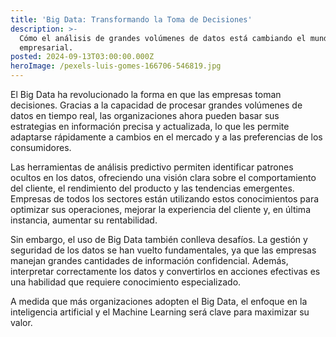 ```yaml
---
title: 'Big Data: Transformando la Toma de Decisiones'
description: >-
  Cómo el análisis de grandes volúmenes de datos está cambiando el mundo
  empresarial.
posted: 2024-09-13T03:00:00.000Z
heroImage: /pexels-luis-gomes-166706-546819.jpg
---
```


El Big Data ha revolucionado la forma en que las empresas toman decisiones. Gracias a la capacidad de procesar grandes volúmenes de datos en tiempo real, las organizaciones ahora pueden basar sus estrategias en información precisa y actualizada, lo que les permite adaptarse rápidamente a cambios en el mercado y a las preferencias de los consumidores.

Las herramientas de análisis predictivo permiten identificar patrones ocultos en los datos, ofreciendo una visión clara sobre el comportamiento del cliente, el rendimiento del producto y las tendencias emergentes. Empresas de todos los sectores están utilizando estos conocimientos para optimizar sus operaciones, mejorar la experiencia del cliente y, en última instancia, aumentar su rentabilidad.

Sin embargo, el uso de Big Data también conlleva desafíos. La gestión y seguridad de los datos se han vuelto fundamentales, ya que las empresas manejan grandes cantidades de información confidencial. Además, interpretar correctamente los datos y convertirlos en acciones efectivas es una habilidad que requiere conocimiento especializado.

A medida que más organizaciones adopten el Big Data, el enfoque en la inteligencia artificial y el Machine Learning será clave para maximizar su valor.
